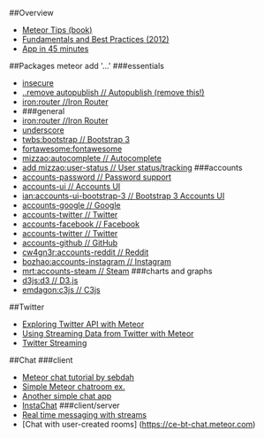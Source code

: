 ##Overview
- [Meteor Tips (book)](http://meteortips.com/book/introduction/)
- [Fundamentals and Best Practices (2012)](http://andrewscala.com/meteor/)
- [App in 45 minutes](http://www.smashingmagazine.com/2013/06/13/build-app-45-minutes-meteor/)

##Packages
meteor add '...'
###essentials
- [insecure](https://atmospherejs.com/meteor/insecure)
- [..remove autopublish // Autopublish (remove this!)](https://atmospherejs.com/meteor/autopublish)
- [iron:router //Iron Router](https://atmospherejs.com/iron/router)
- ###general
- [iron:router //Iron Router](https://atmospherejs.com/iron/router)
- [underscore](https://atmospherejs.com/meteor/underscore)
- [twbs:bootstrap // Bootstrap 3](https://atmospherejs.com/twbs/bootstrap)
- [fortawesome:fontawesome](https://atmospherejs.com/fortawesome/fontawesome)
- [mizzao:autocomplete // Autocomplete](https://atmospherejs.com/mizzao/autocomplete)
- [add mizzao:user-status // User status/tracking](https://atmospherejs.com/mizzao/user-status)
###accounts
- [accounts-password // Password support](https://atmospherejs.com/meteor/accounts-password)
- [accounts-ui // Accounts UI](https://atmospherejs.com/meteor/accounts-ui)
- [ian:accounts-ui-bootstrap-3 // Bootstrap 3 Accounts UI](https://atmospherejs.com/ian/accounts-ui-bootstrap-3)
- [accounts-google // Google](https://atmospherejs.com/meteor/accounts-google)
- [accounts-twitter // Twitter](https://atmospherejs.com/meteor/accounts-twitter)
- [accounts-facebook // Facebook](https://atmospherejs.com/meteor/accounts-facebook)
- [accounts-twitter // Twitter](https://atmospherejs.com/meteor/accounts-twitter)
- [accounts-github // GitHub](https://atmospherejs.com/meteor/accounts-github)
- [cw4gn3r:accounts-reddit // Reddit](https://atmospherejs.com/cw4gn3r/accounts-reddit)
- [bozhao:accounts-instagram // Instagram](https://atmospherejs.com/bozhao/accounts-instagram)
- [mrt:accounts-steam // Steam](https://atmospherejs.com/mrt/accounts-steam)
###charts and graphs
- [d3js:d3 // D3.js](https://atmospherejs.com/d3js/d3)
- [emdagon:c3js // C3js](https://atmospherejs.com/emdagon/c3js)

##Twitter
- [Exploring Twitter API with Meteor](http://artsdigital.co/exploring-twitter-api-meteor-js/)
- [Using Streaming Data from Twitter with Meteor](http://stackoverflow.com/questions/21919794/using-streaming-data-from-twitter-with-meteor)
- [Twitter Streaming](https://forums.meteor.com/t/newb-question-for-twitter-streaming/2127)

##Chat
###client
- [Meteor chat tutorial by sebdah](https://github.com/sebdah/meteor-chat-tutorial)
- [Simple Meteor chatroom ex.](https://github.com/dasniko/meteor-chat)
- [Another simple chat app](https://github.com/luki3k5/meteor-chat-app)
- [InstaChat](https://github.com/spicytuna/InstaChat)
###client/server
- [Real time messaging with streams](http://code.tutsplus.com/tutorials/real-time-messaging-for-meteor-with-meteor-streams--net-33409)
- [Chat with user-created rooms] (https://ce-bt-chat.meteor.com)

